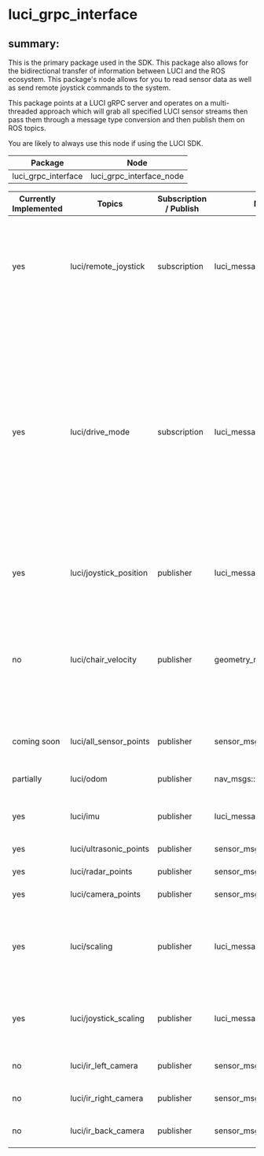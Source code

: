 # luci_grpc_interface

## summary:

This is the primary package used in the SDK. This package also allows for the bidirectional transfer of information between LUCI and the ROS ecosystem. This package's node allows for you to read sensor data as well as send remote joystick commands to the system.

This package points at a LUCI gRPC server and operates on a multi-threaded approach which will grab all specified LUCI sensor streams then pass them through a message type conversion and then publish them on ROS topics.

You are likely to always use this node if using the LUCI SDK.

| Package | Node |
|---------|------|
| luci_grpc_interface | luci_grpc_interface_node |

| Currently Implemented | Topics | Subscription / Publish | Message Type | Description |
|-----------------------|--------|----------------------|--------------|------------|
| yes | luci/remote_joystick | subscription | luci_messages::msg::LuciJoystick | Remote joystick values used to drive the chair (FB: xxx, LR: xxx). Value Range: [-100, 100] |
| yes | luci/drive_mode | subscription | luci_messages::msg::LuciDriveMode | Mode of chair for drive controls (USER = user drives with joystick, ENGAGED = remote command drive the chair if user is holding joystick forward, AUTO = remote commands drive chair no matter what user is doing) |
| yes | luci/joystick_position | publisher | luci_messages::msg::LuciJoystick | Joystick values of the chair (FB:xxx, LR: xxx) |
| no | luci/chair_velocity | publisher | geometry_msgs::msg::Twist | Linear and angular velocity of the chair according to onboard AHRS **Note: “linear velocity” will be speed not velocity** |
| coming soon | luci/all_sensor_points | publisher | sensor_msgs::msg::PointCloud2 | Full pointcloud (All LUCI sensors) |
| partially | luci/odom | publisher | nav_msgs::msg::Odometry | AHRS odom reading |
|yes|luci/imu|publisher|luci_messages::msg::LuciImu|Raw IMU data from the LUCI system|
| yes | luci/ultrasonic_points | publisher | sensor_msgs::msg::PointCloud2 | Ultrasonic pointcloud |
| yes | luci/radar_points | publisher | sensor_msgs::msg::PointCloud2 | Radar pointcloud |
| yes | luci/camera_points | publisher | sensor_msgs::msg::PointCloud2 | Camera poincloud |
| yes | luci/scaling | publisher | luci_messages::msg::LuciScaling | Scaling percentage of each zone LUCI sees (100% => full ability to drive) |
| yes | luci/joystick_scaling | publisher | luci_messages::msg::LuciJoystick | Scaled Joystick values of the chair (FB:xxx, LR: xxx) |
| no | luci/ir_left_camera | publisher | sensor_msgs::msg::Image | Left camera’s IR frame |
| no | luci/ir_right_camera | publisher | sensor_msgs::msg::Image | Right camera’s IR frame |
| no | luci/ir_back_camera | publisher | sensor_msgs::msg::Image | Back camera’s IR frame |